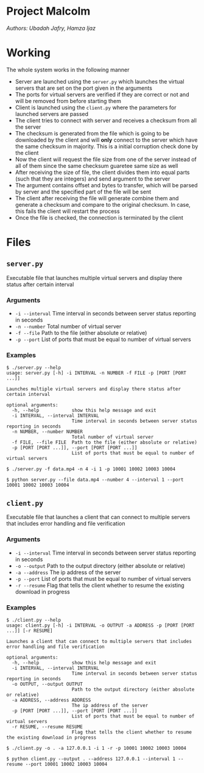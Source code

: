# Project Malcolm

*Authors: Ubadah Jafry, Hamza Ijaz*

# Working

The whole system works in the following manner

* Server are launched using the `server.py` which launches the virtual servers that are set on the port given in the arguments
* The ports for virtual servers are verified if they are correct or not and will be removed from before starting them 
* Client is launched using the `client.py` where the parameters for launched servers are passed
* The client tries to connect with server and receives a checksum from all the server
* The checksum is generated from the file which is going to be downloaded by the client and will **only** connect to the server which have the same checksum in majority. This is a initial corruption check done by the client
* Now the client will request the file size from one of the server instead of all of them since the same checksum guaretee same size as well
* After receiving the size of file, the client divides them into equal parts (such that they are integers) and send argument to the server
* The argument contains offset and bytes to transfer, which will be parsed by server and the specified part of the file will be sent
* The client after receiving the file will generate combine them and generate a checksum and compare to the original checksum. In case, this fails the client will restart the process
* Once the file is checked, the connection is terminated by the client

# Files

## `server.py`

Executable file that launches multiple virtual servers and display there status after certain interval

### Arguments

* `-i --interval` Time interval in seconds between server status reporting in seconds
* `-n --number`   Total number of virtual server
* `-f --file`     Path to the file (either absolute or relative)
* `-p --port`     List of ports that must be equal to number of virtual servers

### Examples

```console
$ ./server.py --help
usage: server.py [-h] -i INTERVAL -n NUMBER -f FILE -p [PORT [PORT ...]]

Launches multiple virtual servers and display there status after certain interval

optional arguments:
  -h, --help            show this help message and exit
  -i INTERVAL, --interval INTERVAL
                        Time interval in seconds between server status reporting in seconds
  -n NUMBER, --number NUMBER
                        Total number of virtual server
  -f FILE, --file FILE  Path to the file (either absolute or relative)
  -p [PORT [PORT ...]], --port [PORT [PORT ...]]
                        List of ports that must be equal to number of virtual servers
```

```console
$ ./server.py -f data.mp4 -n 4 -i 1 -p 10001 10002 10003 10004
```

```console
$ python server.py --file data.mp4 --number 4 --interval 1 --port 10001 10002 10003 10004
```

## `client.py`

Executable file that launches a client that can connect to multiple servers that includes error handling and file verification

### Arguments

* `-i --interval` Time interval in seconds between server status reporting in seconds
* `-o --output`   Path to the output directory (either absolute or relative)
* `-a --address`  The ip address of the server
* `-p --port`     List of ports that must be equal to number of virtual servers
* `-r --resume`   Flag that tells the client whether to resume the existing download in progress

### Examples

```console
$ ./client.py --help
usage: client.py [-h] -i INTERVAL -o OUTPUT -a ADDRESS -p [PORT [PORT ...]] [-r RESUME]

Launches a client that can connect to multiple servers that includes error handling and file verification

optional arguments:
  -h, --help            show this help message and exit
  -i INTERVAL, --interval INTERVAL
                        Time interval in seconds between server status reporting in seconds
  -o OUTPUT, --output OUTPUT
                        Path to the output directory (either absolute or relative)
  -a ADDRESS, --address ADDRESS
                        The ip address of the server
  -p [PORT [PORT ...]], --port [PORT [PORT ...]]
                        List of ports that must be equal to number of virtual servers
  -r RESUME, --resume RESUME
                        Flag that tells the client whether to resume the existing download in progress
```

```console
$ ./client.py -o . -a 127.0.0.1 -i 1 -r -p 10001 10002 10003 10004
```

```console
$ python client.py --output . --address 127.0.0.1 --interval 1 --resume --port 10001 10002 10003 10004
```
